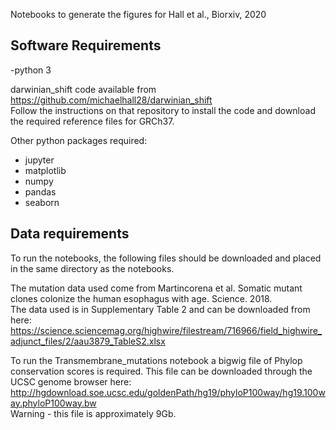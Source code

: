 Notebooks to generate the figures for Hall et al., Biorxiv, 2020

## Software Requirements
-python 3

darwinian_shift code available from https://github.com/michaelhall28/darwinian_shift  
Follow the instructions on that repository to install the code and download the required reference files for GRCh37.


Other python packages required:
- jupyter
- matplotlib
- numpy
- pandas
- seaborn


## Data requirements
To run the notebooks, the following files should be downloaded and placed in the same directory as the notebooks.  

The mutation data used come from Martincorena et al. Somatic mutant clones colonize the human esophagus with age. Science. 2018.  
The data used is in Supplementary Table 2 and can be downloaded from here: https://science.sciencemag.org/highwire/filestream/716966/field_highwire_adjunct_files/2/aau3879_TableS2.xlsx  

To run the Transmembrane_mutations notebook a bigwig file of Phylop conservation scores is required. This file can be downloaded through the UCSC genome browser here: http://hgdownload.soe.ucsc.edu/goldenPath/hg19/phyloP100way/hg19.100way.phyloP100way.bw   
Warning - this file is approximately 9Gb.  
